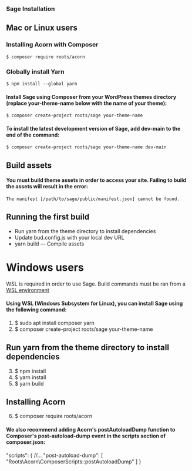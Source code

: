
### Sage Installation

## Mac or Linux users

### Installing Acorn with Composer
    $ composer require roots/acorn

### Globally install Yarn
    $ npm install --global yarn

#### Install Sage using Composer from your WordPress themes directory (replace your-theme-name below with the name of your theme):
    $ composer create-project roots/sage your-theme-name

#### To install the latest development version of Sage, add dev-main to the end of the command:
    $ composer create-project roots/sage your-theme-name dev-main

## Build assets
#### You must build theme assets in order to access your site. Failing to build the assets will result in the error:
    The manifest [/path/to/sage/public/manifest.json] cannot be found.

## Running the first build
- Run yarn from the theme directory to install dependencies
- Update bud.config.js with your local dev URL
- yarn build — Compile assets





# Windows users

WSL is required in order to use Sage. Build commands must be ran from a  <a href="https://docs.microsoft.com/en-us/windows/wsl/">WSL environment</a>


#### Using WSL (Windows Subsystem for Linux), you can install Sage using the following command:

1. $ sudo apt install composer yarn
2. $ composer create-project roots/sage your-theme-name

## Run yarn from the theme directory to install dependencies
 3.  $ npm install 
 4.  $ yarn install
 5.  $ yarn build 

## Installing Acorn
 6.  $ composer require roots/acorn

#### We also recommend adding Acorn's postAutoloadDump function to Composer's post-autoload-dump event in the scripts section of composer.json:

"scripts": {
  //...
  "post-autoload-dump": [
    "Roots\\Acorn\\ComposerScripts::postAutoloadDump"
  ]
}



